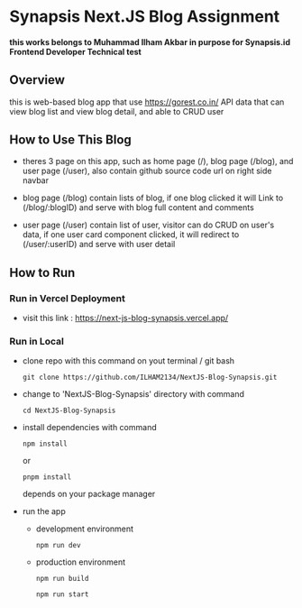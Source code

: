 # Synapsis Next.JS Blog Assignment

#### this works belongs to Muhammad Ilham Akbar in purpose for Synapsis.id Frontend Developer Technical test

## Overview

this is web-based blog app that use https://gorest.co.in/ API data that can view blog list and view blog detail, and able to CRUD user

## How to Use This Blog

- theres 3 page on this app, such as home page (/), blog page (/blog), and user page (/user), also contain github source code url on right side navbar

- blog page (/blog) contain lists of blog, if one blog clicked it will Link to (/blog/:blogID) and serve with blog full content and comments

- user page (/user) contain list of user, visitor can do CRUD on user's data, if one user card component clicked, it will redirect to (/user/:userID) and serve with user detail

## How to Run

### Run in Vercel Deployment

- visit this link : https://next-js-blog-synapsis.vercel.app/

### Run in Local

- clone repo with this command on yout terminal / git bash
  ```
  git clone https://github.com/ILHAM2134/NextJS-Blog-Synapsis.git
  ```
- change to 'NextJS-Blog-Synapsis' directory with command
  ```
  cd NextJS-Blog-Synapsis
  ```
- install dependencies with command
  ```
  npm install
  ```
  or
  ```
  pnpm install
  ```
  depends on your package manager
  
- run the app

  - development environment
    ```
    npm run dev
    ```
  - production environment

    ```
    npm run build

    npm run start
    ```
